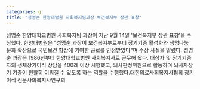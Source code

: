 ```yaml
---
categories: g
title: "성명순 한양대병원 사회복지팀과장 보건복지부 장관 표창"
---
```

성명순 한양대학교병원 사회복지팀 과장이 지난 9월 14일 &#39;보건복지부 장관 표창&#39;을 수상했다. 한양대병원은 "성명순 과장이 보건복지부로부터 장기기증 활성화와 생명나눔 문화 확산으로 국민보건 향상에 기여한 공로를 인정받았다"며 수상 사실을 알렸다. 성명순 과장은 1986년부터 한양대학교병원 사회복지사로 근무해 왔다. 대상자 및 장기기증자의 생체장기이식 상담을 400례 이상 시행했고, 뇌사판정위원으로 활동하며 뇌사자장기 기증이 원활히 이뤄질 수 있도록 하는 역할을 수행했다.대한의료사회복지사협회 장기이식 전문사회복지사연구회